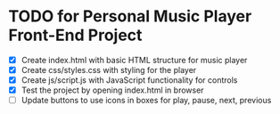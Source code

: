 # TODO for Personal Music Player Front-End Project

- [x] Create index.html with basic HTML structure for music player
- [x] Create css/styles.css with styling for the player
- [x] Create js/script.js with JavaScript functionality for controls
- [x] Test the project by opening index.html in browser
- [ ] Update buttons to use icons in boxes for play, pause, next, previous
